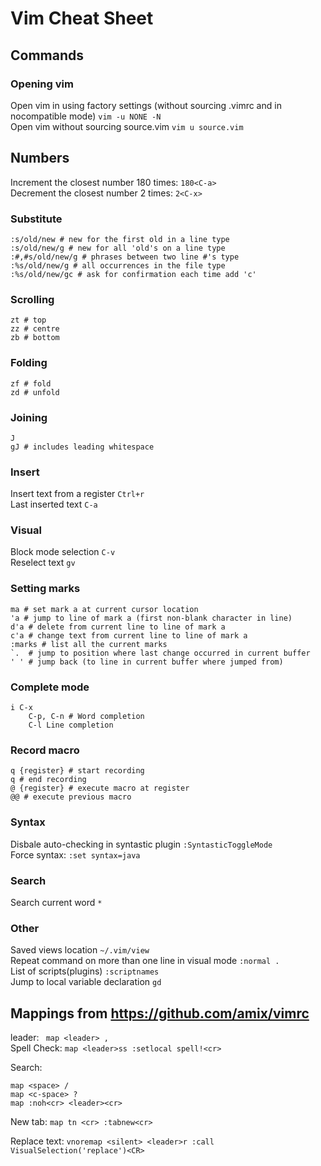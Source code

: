 # Vim Cheat Sheet

## Commands

### Opening vim
Open vim in using factory settings (without sourcing .vimrc and in nocompatible mode) `vim -u NONE -N`  
Open vim without sourcing source.vim `vim u source.vim`

## Numbers
Increment the closest number 180 times: `180<C-a>`  
Decrement the closest number 2 times: `2<C-x>`  

### Substitute
```
:s/old/new # new for the first old in a line type    
:s/old/new/g # new for all 'old's on a line type       
:#,#s/old/new/g # phrases between two line #'s type       
:%s/old/new/g # all occurrences in the file type        
:%s/old/new/gc # ask for confirmation each time add 'c'             
```

### Scrolling
```
zt # top 
zz # centre
zb # bottom
```

### Folding
```
zf # fold
zd # unfold
```

### Joining
```
J 
gJ # includes leading whitespace
```
### Insert
Insert text from a register `Ctrl+r`  
Last inserted text `C-a`  

### Visual
Block mode selection `C-v`  
Reselect text `gv`  

### Setting marks
```
ma # set mark a at current cursor location
'a # jump to line of mark a (first non-blank character in line)
d'a # delete from current line to line of mark a
c'a # change text from current line to line of mark a
:marks # list all the current marks
`.  # jump to position where last change occurred in current buffer
' ' # jump back (to line in current buffer where jumped from)
```

### Complete mode
```
i C-x
	C-p, C-n # Word completion
	C-l Line completion
```

### Record macro
```
q {register} # start recording
q # end recording
@ {register} # execute macro at register
@@ # execute previous macro
```

### Syntax
Disbale auto-checking in syntastic plugin `:SyntasticToggleMode`  
Force syntax: `:set syntax=java`  

### Search
Search current word `*`  

### Other
Saved views location `~/.vim/view`  
Repeat command on more than one line in visual mode `:normal .`  
List of scripts(plugins) `:scriptnames`  
Jump to local variable declaration `gd`  

## Mappings from https://github.com/amix/vimrc  
leader: ` map <leader> ,`  
Spell Check: `map <leader>ss :setlocal spell!<cr>`  

Search:
```
map <space> /
map <c-space> ?
map :noh<cr> <leader><cr> 
```

New tab: `map tn <cr> :tabnew<cr>`  

Replace text: `vnoremap <silent> <leader>r :call VisualSelection('replace')<CR>`  
